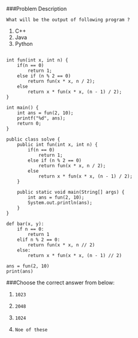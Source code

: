 ###Problem Description
```
What will be the output of following program ?
```

1. C++
2. Java
3. Python

```

int fun(int x, int n) {
    if(n == 0) 
        return 1;
    else if (n % 2 == 0)
        return fun(x * x, n / 2);
    else 
        return x * fun(x * x, (n - 1) / 2);       
}

int main() {
    int ans = fun(2, 10);
    printf("%d", ans);
    return 0;
}
```

```
public class solve {
    public int fun(int x, int n) {
        if(n == 0) 
            return 1;
        else if (n % 2 == 0)
            return fun(x * x, n / 2);
        else 
            return x * fun(x * x, (n - 1) / 2);       
    }
    
    public static void main(String[] args) {
        int ans = fun(2, 10);
        System.out.println(ans);
    }
}
```

```
def bar(x, y):
    if n == 0:
        return 1
    elif n % 2 == 0:
        return fun(x * x, n // 2)
    else:
        return x * fun(x * x, (n - 1) // 2)
    
ans = fun(2, 10)
print(ans)
```

###Choose the correct answer from below:

1. ```1023```

2. ```2048```

3. ```1024```

4. ```Noe of these```

    
